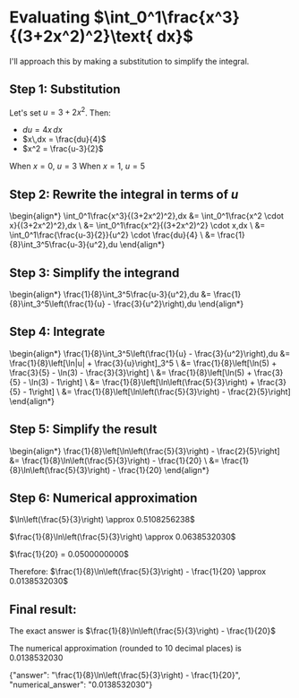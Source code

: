 # Evaluating $\int_0^1\frac{x^3}{(3+2x^2)^2}\text{ dx}$

I'll approach this by making a substitution to simplify the integral.

## Step 1: Substitution
Let's set $u = 3+2x^2$. Then:
- $du = 4x\,dx$
- $x\,dx = \frac{du}{4}$
- $x^2 = \frac{u-3}{2}$

When $x = 0$, $u = 3$
When $x = 1$, $u = 5$

## Step 2: Rewrite the integral in terms of $u$
\begin{align*}
\int_0^1\frac{x^3}{(3+2x^2)^2}\,dx &= \int_0^1\frac{x^2 \cdot x}{(3+2x^2)^2}\,dx \\
&= \int_0^1\frac{x^2}{(3+2x^2)^2} \cdot x\,dx \\
&= \int_0^1\frac{\frac{u-3}{2}}{u^2} \cdot \frac{du}{4} \\
&= \frac{1}{8}\int_3^5\frac{u-3}{u^2}\,du
\end{align*}

## Step 3: Simplify the integrand
\begin{align*}
\frac{1}{8}\int_3^5\frac{u-3}{u^2}\,du &= \frac{1}{8}\int_3^5\left(\frac{1}{u} - \frac{3}{u^2}\right)\,du
\end{align*}

## Step 4: Integrate
\begin{align*}
\frac{1}{8}\int_3^5\left(\frac{1}{u} - \frac{3}{u^2}\right)\,du &= \frac{1}{8}\left[\ln|u| + \frac{3}{u}\right]_3^5 \\
&= \frac{1}{8}\left[\ln(5) + \frac{3}{5} - \ln(3) - \frac{3}{3}\right] \\
&= \frac{1}{8}\left[\ln(5) + \frac{3}{5} - \ln(3) - 1\right] \\
&= \frac{1}{8}\left[\ln\left(\frac{5}{3}\right) + \frac{3}{5} - 1\right] \\
&= \frac{1}{8}\left[\ln\left(\frac{5}{3}\right) - \frac{2}{5}\right]
\end{align*}

## Step 5: Simplify the result
\begin{align*}
\frac{1}{8}\left[\ln\left(\frac{5}{3}\right) - \frac{2}{5}\right] &= \frac{1}{8}\ln\left(\frac{5}{3}\right) - \frac{1}{20} \\
&= \frac{1}{8}\ln\left(\frac{5}{3}\right) - \frac{1}{20}
\end{align*}

## Step 6: Numerical approximation
$\ln\left(\frac{5}{3}\right) \approx 0.5108256238$

$\frac{1}{8}\ln\left(\frac{5}{3}\right) \approx 0.0638532030$

$\frac{1}{20} = 0.0500000000$

Therefore:
$\frac{1}{8}\ln\left(\frac{5}{3}\right) - \frac{1}{20} \approx 0.0138532030$

## Final result:
The exact answer is $\frac{1}{8}\ln\left(\frac{5}{3}\right) - \frac{1}{20}$

The numerical approximation (rounded to 10 decimal places) is $0.0138532030$

{"answer": "\\frac{1}{8}\\ln\\left(\\frac{5}{3}\\right) - \\frac{1}{20}", "numerical_answer": "0.0138532030"}